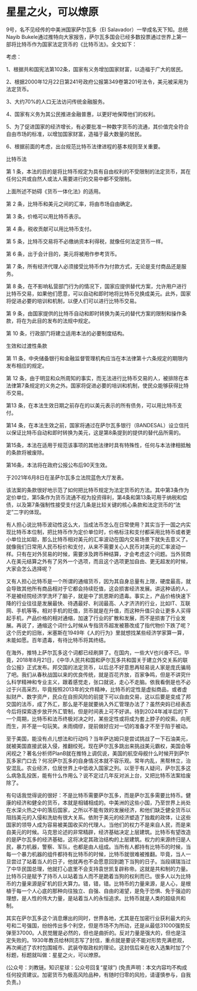 # 星星之火，可以燎原

9号，名不见经传的中美洲国家萨尔瓦多（El Salavador）一举成名天下知。总统Nayib Bukele通过推特向大家报告，萨尔瓦多国会已经多数投票通过世界上第一部将比特币作为国家法定货币的《比特币法》。全文如下：

考虑：

1、根据共和国宪法第102条，国家有义务增加国家财富，以造福于广大的居民。

2、根据2000年12月22日第241号政府公报第349卷第201号法令，美元被采用为法定货币。

3、大约70%的人口无法访问传统金融服务。

4、国家有义务为其公民推进金融普惠，以更好地保障他们的权利。

5、为了促进国家的经济增长，有必要批准一种数字货币的流通，其价值完全符合自由市场的标准，以增加国家财富，造福于最大数量的居民。

6、根据前面的考虑，出台规范比特币法律进程的基本规则至关重要。

比特币法

第 1 条，本法的目的是将比特币规定为具有自由权利的不受限制的法定货币，其在任何公共或自然人或法人需要进行的交易中都不受限制。

上面所述不妨碍《货币一体化法》的适用。

第 2 条，比特币和美元之间的汇率，将由市场自由确定。

第 3 条，价格可以用比特币表示。

第 4 条，税收贡献可以用比特币支付。

第 5 条，比特币交易将不必缴纳资本利得税，就像任何法定货币一样。

第 6 条，出于会计目的，美元将被用作参考货币。

第 7 条，所有经济代理人必须接受比特币作为付款方式，无论是支付商品还是服务。

第 8 条，在不影响私营部门行为的情况下，国家应提供替代方案，允许用户进行比特币交易，如果他们愿意，可以自动和即时地将比特币兑换成美元。此外，国家将促进必要的培训和机制，以便人们可以进行比特币交易。

第 9 条，由国家提供的比特币自动和即时转换为美元的替代方案的限制和操作条款，将在为此目的发布的法规中规定。

第 10 条，行政部门将建立适用本法的必要制度结构。

生效和过渡性条款

第 11 条，中央储备银行和金融监督管理机构应当在本法律第十六条规定的期限内发布相应的规定。

第 12 条，由于明显和众所周知的事实，而无法进行比特币交易的人，被排除在本法律第7条规定的义务之外。国家将促进必要的培训和机制，使民众能够获得比特币交易。

第13 条，在本法生效日期之前存在的以美元表示的所有债务，可以用比特币支付。

第14 条，在本法生效之前，国家将通过在萨尔瓦多银行（BANDESAL）设立信托以保证比特币自动和即时转换为美元，这是第8条提到的提供的替代品所需的。

第15条，本法在适用于规范该事项的其他法律时具有特殊性，任何与本法律相抵触的条款将被废除。

第16条，本法将在政府公报公布后90天生效。

于2021年6月8日在圣萨尔瓦多立法院蓝色大厅发表。

该法案的条款很好地示范了如何把比特币规定为法定货币的方法。其中第3条作为定价单位，第5条作为货币流通不视为投资得利，第4条和第13条可用于纳税和偿债，以及第7条强制性接受支付这几条是比较关键的核心条款和法定货币的“法定”二字的体现。

有人担心说比特币波动性这么大，当成法币怎么在日常使用？其实当于一国之内实现比特币本位制，把比特币作为定价单位时，价格标注和支付都采用比特币或者更小单位比如聪，那么比特币相对美元的汇率波动在国内交易场景下就失去意义了。就像我们日常用人民币标价和支付，从来不需要关心人民币对美元的汇率波动一样。只有在对外贸易的时候，需要涉及跨币种结算，才会考虑这个问题。当外贸商人在美元结算之外有了另外一个选项，而且这个选项更加自由、更无超发的时候，大家会怎么选择呢？

又有人担心比特币是一个所谓的通缩货币，因为其自身总量有上限，硬度最高，就会导致其他所有商品相对于它都会持续贬值，这会损害经济发展。讲这种话的人，不是被经院经济学洗坏了脑子，就是中了凯恩斯的遗毒。事实上，产品价格快速下降的行业往往是发展最快、待遇最好、利润最高、人才济济的行业，比如IT、互联网、手机等等。相对手机的贬值，货币就是在升值，而这种升值只会让更多人买得起手机，产品价格的相对通缩，加速了行业的扩散和发展，而不是损害了行业发展。再说了，通缩这个词什么时候从专指货币超发被篡改成了指代物价下跌了呢？这个历史的旧账，米塞斯在1949年《人的行为》里就想找某些经济学家算一算，未能如愿。百年遗毒，有待比特币将其终结。

在海外，推特上萨尔瓦多这个词都已经刷屏了。在国内，一些大V也兴奋不已。毕竟，2018年8月21日，《中华人民共和国和萨尔瓦多共和国关于建立外交关系的联合公报》正式发布。邦交国的法定货币，以后总不好意思再轻易说人家是庞氏骗局了吧。我们从春秋战国以来的优良传统，就是百花齐放，百家争鸣，但是不讲究什么科学精神和专业主义，跟着感觉走，张口就说，走心不走脑。依我看倒是也不必过于兴高采烈，毕竟按照2013年的文件精神，比特币的定性是虚拟商品，或者虚拟财产、数字资产，民众在自担风险的前提下可以自由交易，这以后要是变成了邦交国的法币，成了外汇，那么是不是就要纳入外汇管理办法了？虽然央妈已经表态今后将探索逐步放开外汇管制，但是时间表上可不好讲。待到2024年减半后的下一个周期，比特币和法币终极对决之时，某些定性或将成为套上脖子的绞索。向死而生，并不是一句玩笑。未雨绸缪，提前做好应对一切的准备才不至于陷于被动。

至于美国，能没有点儿想法和行动吗？当年萨达姆只是尝试挑战了一下石油美元，就被美国直接武装入侵，推翻绞死。现在萨尔瓦多跳出来挑战美元霸权，美国会等闲视之？著名分析师PlanB就在推特上调侃说，美国的航空母舰什么时候开到萨尔瓦多家门口去？何况萨尔瓦多的自身情况本就不容乐观。常年内乱，黑帮林立，治安混乱。农业经济，位居世界上中低收入国家之列。以至于有人疑问，萨尔瓦多这么病急乱投医，能有什么作用么？说不定过几年反对派上台，又把比特币法案给废除了。

有句话我觉得说的很好：不是比特币需要萨尔瓦多，而是萨尔瓦多需要比特币。健康的经济和健全的货币，本就是相辅相成的。中美洲的这些小国，乃至世界上尚处在水深火热之中的落后国家，之所以不能有效的发展经济，和他们缺乏健全货币以阻挡美元的入侵和洗劫有很大关系。依附于美元的经济塑造了独裁的政体，让这些国家的领导人成为容易被美国收买的代理人。当他们的权力不是来自人民，而是来自美元的时候。马克思论述的非常精辟，经济基础决定上层建筑。比特币有望改造的是萨尔瓦多的经济基础，这将决定其政治结构的上层建筑。权力的来源终归是人民，暴力机器，警察、军队，也都是由人组成。当所有人都持有比特币的时候，当每一个暴力机器的组件都持有比特币的时候，比特币就很难被推翻。毕竟，当人一旦尝过了站着当人的日子，他就再也不会愿意回到跪下当狗的日子。当段祺瑞当过了中华民国总理，他就打心底里不会支持袁世凯复辟称帝。这就是共和制的力量。比特币只是赋予了持币人以站着当人而不是跪着当狗的权利而已。很多人以为比特币的力量来源是矿机的巨大算力。错，错，错。比特币的力量来源，是人心，是根植于每一个人心底的那种向往独立、自强、自由的渴望，是免于恐惧、免于强迫的理想，是人性的伟大力量，是站着当人的永恒追求。比特币就是人类的超级共和制。

其实在萨尔瓦多这个消息爆出的同时，世界各地，尤其是在加密行业获利最大的头号和二号强国，纷纷传出多个利空，但是市场不为所动，还是从最低31000强势反弹至37000。人民觉醒是必然的，但也是曲折的。反对力量是强大的，但也是注定失败的。1930年教员给林同志写了封信，重点就是要说不能对形势充满悲观，再次阐述了农村包围城市、武装夺取政权的理论。这封信后来在收入选集时加了个标题，标题就叫做：星星之火，可以燎原。

(公众号：刘教链。知识星球：公众号回复“星球”)
(免责声明：本文内容均不构成任何投资建议。加密货币为极高风险品种，有随时归零的风险，请谨慎参与，自我负责。)
